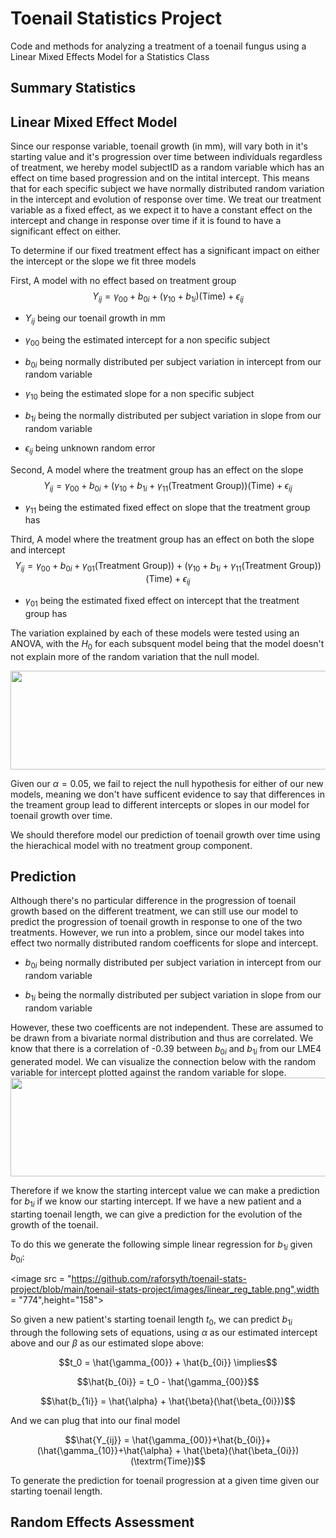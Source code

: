 # Toenail Statistics Project
Code and methods for analyzing a treatment of a toenail fungus using a Linear Mixed Effects Model for a Statistics Class
## Summary Statistics

## Linear Mixed Effect Model

Since our response variable, toenail growth (in mm), will vary both in it's starting value and it's progression over time between individuals regardless of treatment, we hereby model subjectID as a random variable which has an effect on time based progression and on the intital intercept. This means that for each specific subject we have normally distributed random variation in the intercept and evolution of response over time. We treat our treatment variable as a fixed effect, as we expect it to have a constant effect on the intercept and change in response over time if it is found to have a significant effect on either.

To determine if our fixed treatment effect has a significant impact on either the intercept or the slope we fit three models

First, A model with no effect based on treatment group
$$Y_{ij} = \gamma_{00}+b_{0i}+(\gamma_{10}+b_{1i})(\textrm{Time}) + \epsilon_{ij}$$

- $Y_{ij}$ being our toenail growth in mm

- $\gamma_{00}$ being the estimated intercept for a non specific subject

- $b_{0i}$ being normally distributed per subject variation in intercept from our random variable

- $\gamma_{10}$ being the estimated slope for a non specific subject

- $b_{1i}$ being the normally distributed per subject variation in slope from our random variable

- $\epsilon_{ij}$ being unknown random error

Second, A model where the treatment group has an effect on the slope
$$Y_{ij} = \gamma_{00}+b_{0i}+(\gamma_{10}+b_{1i}+\gamma_{11}(\textrm{Treatment Group}))(\textrm{Time}) + \epsilon_{ij}$$

- $\gamma_{11}$ being the estimated fixed effect on slope that the treatment group has

Third, A model where the treatment group has an effect on both the slope and intercept
$$Y_{ij} = \gamma_{00}+b_{0i}+\gamma_{01}(\textrm{Treatment Group)})+(\gamma_{10}+b_{1i}+\gamma_{11}(\textrm{Treatment Group}))(\textrm{Time}) + \epsilon_{ij}$$

- $\gamma_{01}$ being the estimated fixed effect on intercept that the treatment group has

The variation explained by each of these models were tested using an ANOVA, with the $H_0$ for each subsquent model being that the model doesn't not explain more of the random variation that the null model.

<image src = "https://github.com/raforsyth/toenail-stats-project/blob/main/toenail-stats-project/images/model_anova.png" width = "774" height = "158">

Given our $\alpha = 0.05$, we fail to reject the null hypothesis for either of our new models, meaning we don't have sufficent evidence to say that differences in the treament group lead to different intercepts or slopes in our model for toenail growth over time.

We should therefore model our prediction of toenail growth over time using the hierachical model with no treatment group component.

## Prediction

Although there's no particular difference in the progression of toenail growth based on the different treatment, we can still use our model to predict the progression of toenail growth in response to one of the two treatments. However, we run into a problem, since our model takes into effect two normally distributed random coefficents for slope and intercept.

- $b_{0i}$ being normally distributed per subject variation in intercept from our random variable

- $b_{1i}$ being the normally distributed per subject variation in slope from our random variable

However, these two coefficents are not independent. These are assumed to be drawn from a bivariate normal distribution and thus are correlated. We know that there is a correlation of -0.39 between $b_{0i}$ and $b_{1i}$ from our LME4 generated model. We can visualize the connection below with the random variable for intercept plotted against the random variable for slope.
<image src = "https://github.com/raforsyth/toenail-stats-project/blob/main/toenail-stats-project/images/rand_int_rand_slope.png" width = "774" height = "158">

Therefore if we know the starting intercept value we can make a prediction for $b_{1i}$ if we know our starting intercept. If we have a new patient and a starting toenail length, we can give a prediction for the evolution of the growth of the toenail.

To do this we generate the following simple linear regression for $b_{1i}$ given $b_{0i}$:

<image src = "https://github.com/raforsyth/toenail-stats-project/blob/main/toenail-stats-project/images/linear_reg_table.png",width = "774",height="158">

So given a new patient's starting toenail length $t_0$, we can predict $b_{1i}$ through the following sets of equations, using $\alpha$ as our estimated intercept above and our $\beta$ as our estimated slope above:

$$t_0 = \hat{\gamma_{00}} + \hat{b_{0i}} \implies$$

$$\hat{b_{0i}} = t_0 - \hat{\gamma_{00}}$$

$$\hat{b_{1i}} = \hat{\alpha} + \hat{\beta}(\hat{\beta_{0i}})$$

And we can plug that into our final model

$$\hat{Y_{ij}} = \hat{\gamma_{00}}+\hat{b_{0i}}+(\hat{\gamma_{10}}+\hat{\alpha} + \hat{\beta}(\hat{\beta_{0i}})(\textrm{Time})$$

To generate the prediction for toenail progression at a given time given our starting toenail length.
## Random Effects Assessment
